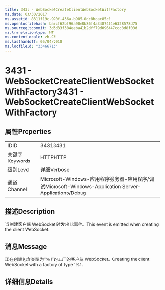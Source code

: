 ```yaml
---
title: 3431 - WebSocketCreateClientWebSocketWithFactory
ms.date: 03/30/2017
ms.assetid: 8311f19c-970f-436a-b985-0dc8bcac85c0
ms.openlocfilehash: baecf62bf96a90e8b86f4a3487404e6328578d75
ms.sourcegitcommit: 3d5d33f384eeba41b2dff79d096f47ccc8d8f03d
ms.translationtype: MT
ms.contentlocale: zh-CN
ms.lasthandoff: 05/04/2018
ms.locfileid: "33466715"
---
```

# <a name="3431---websocketcreateclientwebsocketwithfactory"></a><span data-ttu-id="e0127-102">3431 - WebSocketCreateClientWebSocketWithFactory</span><span class="sxs-lookup"><span data-stu-id="e0127-102">3431 - WebSocketCreateClientWebSocketWithFactory</span></span>
## <a name="properties"></a><span data-ttu-id="e0127-103">属性</span><span class="sxs-lookup"><span data-stu-id="e0127-103">Properties</span></span>  
  
|||  
|-|-|  
|<span data-ttu-id="e0127-104">ID</span><span class="sxs-lookup"><span data-stu-id="e0127-104">ID</span></span>|<span data-ttu-id="e0127-105">3431</span><span class="sxs-lookup"><span data-stu-id="e0127-105">3431</span></span>|  
|<span data-ttu-id="e0127-106">关键字</span><span class="sxs-lookup"><span data-stu-id="e0127-106">Keywords</span></span>|<span data-ttu-id="e0127-107">HTTP</span><span class="sxs-lookup"><span data-stu-id="e0127-107">HTTP</span></span>|  
|<span data-ttu-id="e0127-108">级别</span><span class="sxs-lookup"><span data-stu-id="e0127-108">Level</span></span>|<span data-ttu-id="e0127-109">详细</span><span class="sxs-lookup"><span data-stu-id="e0127-109">Verbose</span></span>|  
|<span data-ttu-id="e0127-110">通道</span><span class="sxs-lookup"><span data-stu-id="e0127-110">Channel</span></span>|<span data-ttu-id="e0127-111">Microsoft-Windows-应用程序服务器-应用程序/调试</span><span class="sxs-lookup"><span data-stu-id="e0127-111">Microsoft-Windows-Application Server-Applications/Debug</span></span>|  
  
## <a name="description"></a><span data-ttu-id="e0127-112">描述</span><span class="sxs-lookup"><span data-stu-id="e0127-112">Description</span></span>  
 <span data-ttu-id="e0127-113">当创建客户端 WebSocket 时发出此事件。</span><span class="sxs-lookup"><span data-stu-id="e0127-113">This event is emitted when creating the client WebSocket.</span></span>  
  
## <a name="message"></a><span data-ttu-id="e0127-114">消息</span><span class="sxs-lookup"><span data-stu-id="e0127-114">Message</span></span>  
 <span data-ttu-id="e0127-115">正在创建包含类型为“%1”的工厂的客户端 WebSocket。</span><span class="sxs-lookup"><span data-stu-id="e0127-115">Creating the client WebSocket with a factory of type '%1'.</span></span>  
  
## <a name="details"></a><span data-ttu-id="e0127-116">详细信息</span><span class="sxs-lookup"><span data-stu-id="e0127-116">Details</span></span>
